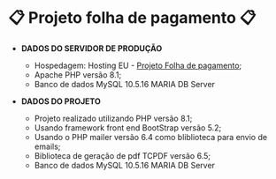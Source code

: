 # 📋 Projeto folha de pagamento 📋

- **DADOS DO SERVIDOR DE PRODUÇÃO**

  - Hospedagem: Hosting EU - [Projeto Folha de pagamento](https://digitaltrainer.com.br);
  - Apache PHP versão 8.1;
  - Banco de dados MySQL 10.5.16 MARIA DB Server


- **DADOS DO PROJETO**

  - Projeto realizado utilizando PHP versão 8.1;
  - Usando framework front end BootStrap versão 5.2;
  - Usando o PHP mailer versão 6.4 como bliblioteca para envio de emails;
  - Biblioteca de geração de pdf TCPDF versão 6.5;
  - Banco de dados MySQL 10.5.16 MARIA DB Server

